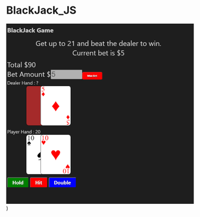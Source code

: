 # BlackJack_JS


![image](https://github.com/Konstantinosathlon/BlackJack_JS/blob/master/screenshots/16.07.2021_23.37.17_REC.png)
)
